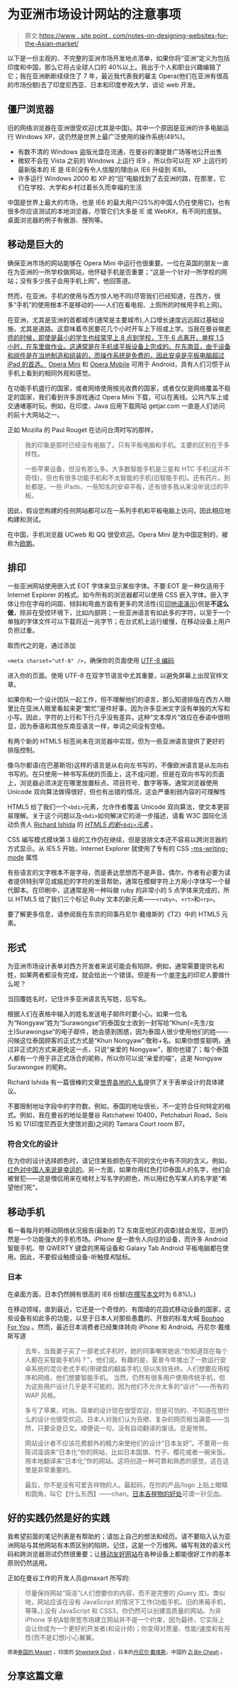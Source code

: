 # 为亚洲市场设计网站的注意事项

> 原文:[https://www . site point . com/notes-on-designing-websites-for-the-Asian-market/](https://www.sitepoint.com/notes-on-designing-websites-for-the-asian-market/)

以下是一份主观的、不完整的亚洲市场开发地点清单，如果你将“亚洲”定义为包括印度和中国，那么它将占全球人口的 40%以上。我出于个人和职业兴趣编辑了它；我在亚洲断断续续住了 7 年，最近我代表我的雇主 Opera(他们在亚洲有很高的市场份额)去了印度尼西亚、日本和印度参观大学，谈论 web 开发。

## 僵尸浏览器

旧的网络浏览器在亚洲很受欢迎(尤其是中国)。其中一个原因是亚洲的许多电脑运行 Windows XP，这仍然是世界上最广泛使用的操作系统(49%)。

*   有数不清的 Windows 盗版光盘在流通，在曼谷的潘提普广场等地公开出售
*   微软不会在 Vista 之前的 Windows 上运行 IE9 ，所以你可以在 XP 上运行的最新版本的 IE 是 IE8(没有令人信服的理由从 IE6 升级到 IE8)。
*   许多运行 Windows 2000 和 XP 的“旧”电脑找到了去亚洲的路，在那里，它们在学校、大学和乡村过着长久而幸福的生活

中国是世界上最大的市场，也是 IE6 的最大用户(25%的中国人仍在使用它)。也有很多你应该测试的本地浏览器，尽管它们大多是 IE 或 WebKit，有不同的皮肤。桌面浏览器的例子有傲游、搜狗等。

## 移动是巨大的

确保亚洲市场的网站能够在 Opera Mini 中运行也很重要。一位在英国的朋友一直在为亚洲的一所学校做网站，他怀疑手机是否重要；“这是一个针对一所学校的网站；没有多少孩子会用手机上网”，他回答道。

然而，在亚洲，手机的使用与西方惊人地不同(尽管我们已经知道，在西方，很多“手机”的使用根本不是移动的——人们在看电视、上厕所的时候用手机上网)。

在亚洲，尤其是亚洲的首都城市(通常是主要城市),人口增长速度远远超过基础设施，尤其是道路。这意味着市民要花几个小时开车上下班或上学。当我在曼谷做[老师的时候，即使是最小的学生也经常早上 8 点到学校，下午 6 点离开，单程 1.5 小时，在车里做作业。这通常是在手机或平板设备上完成的。在东南亚，由于设备和组件是在当地制造和组装的，而操作系统是免费的，因此安卓是平板电脑超过 iPad 的首选。](http://www.brucelawson.co.uk/2004/colourful-kids-bangkok/) [Opera Mini](http://my.opera.com/operamini/blog/2011/10/11/opera-mini-6-5-for-android-now-with-data-usage) 和 [Opera Mobile](http://my.opera.com/operamobile/blog/2011/10/11/opera-mobile-11-5-for-android-now-with-data-usage) 可用于 Android，具有人们习惯于从手机上看到的相同外观和感觉。

在功能手机盛行的国家，或者网络使用按兆收费的国家，或者仅仅是网络覆盖不稳定的国家，我们看到许多游戏通过 Opera Mini 下载，可以在离线、公共汽车上或交通堵塞时玩。例如，在印度，Java 应用下载网站 getjar.com 一直是人们访问的前十大网站之一。

正如 Mozilla 的 Paul Rouget 在访问台湾时写的那样，

> 我的印象是那时已经没有电脑了。只有平板电脑和手机。主要的区别在于多样性。
> 
> 一些苹果设备，但没有那么多。大多数智能手机是三星和 HTC 手机(这并不奇怪)，但也有很多功能手机和不太智能的手机(旧智能手机)。还有药片。到处都是。一些 iPads，一些知名的安卓平板，还有很多我从来没听说过的平板。

因此，假设您构建的任何网站都可以在一系列手机和平板电脑上访问，因此相应地构建和测试。

在中国，手机浏览器 UCweb 和 QQ 很受欢迎。Opera Mini 是为中国定制的，被称为[欧鹏](http://my.opera.com/ODIN/blog/2011/08/09/introducing-oupeng-a-chinese-opera)。

## 排印

一些亚洲网站使用嵌入式 EOT 字体来显示某些字体。不要:EOT 是一种仅适用于 Internet Explorer 的格式。如今所有的浏览器都可以使用 CSS 嵌入字体。嵌入字体让你在字母的间距、倾斜和弯曲方面有更多的灵活性(见[印地语演示](http://experimenting.in/css3/webfonts/hindifontsdemo/devanagarifonts.htm))但是**不这么做**，除非在受控环境下，比如内部网；一些亚洲语言有如此多的字符，以至于一个单独的字体文件可以下载将近一兆字节；在台式机上运行缓慢，在移动设备上用户负担过重。

取而代之的是，通过添加

`<meta charset="utf-8" />`，确保你的页面使用 [UTF-8 编码](http://en.wikipedia.org/wiki/UTF-8)

进入你的页面。使用 UTF-8 在双字节语言中尤其重要，以避免屏幕上出现官样文章。

如果你和一个设计团队一起工作，但不理解他们的语言，那么知道排版在西方人眼里比在亚洲人眼里看起来更“繁忙”是件好事，因为许多亚洲文字没有单独的大写和小写。因此，字符的上行和下行几乎没有差异。这种“文本厚片”效应在泰语中很明显，因为泰语和其他东南亚语言一样，单词之间没有空格。

有两个新的 HTML5 标签尚未在浏览器中实现，但为一些亚洲语言提供了更好的排版控制。

像乌尔都语(在巴基斯坦)这样的语言是从右向左书写的，不像欧洲语言是从左向右书写的。在只使用一种书写系统的页面上，这不成问题，但是在双向书写的页面上，浏览器必须决定在哪里放置标点、项目符号、数字等等。通常浏览器使用 Unicode 双向算法做得很好，但也有出错的情况，这会严重削弱内容的可理解性

HTML5 给了我们一个`<bdi>`元素，允许作者覆盖 Unicode 双向算法，使文本更容易理解。关于这个问题以及`<bdi>`如何解决它的进一步描述，请看 W3C 国际化活动负责人 [Richard Ishida](http://twitter.com/r12a) 的 [<cite>HTML5 的新`<bdi>`元素</cite>](http://rishida.net/blog/?p=564) 。

CSS 编写模式模块第 3 级的工作仍在继续，但是竖排文本还不容易以跨浏览器的方式显示。从 IE5.5 开始，Internet Explorer 就使用了专有的 CSS [-ms-writing-mode](http://msdn.microsoft.com/en-us/library/ms535153(v=vs.85).aspx) 属性

有些语言的文字根本不是字母，而是表达思想而不是声音。偶尔，作者有必要为读者提供特别罕见或尴尬的字符的发音帮助，通常在模糊字符上方用小字体写一个替代脚本。在印刷中，这通常是用一种叫做 ruby 的非常小的 5 点字体来完成的，所以 HTML5 给了我们三个标记 Ruby 文本的新元素——`<ruby>`、`<rt>`和`<rp>`。

要了解更多信息，请参阅我在东京的同事丹尼尔·戴维斯的《T2》中的 HTML5 元素。

## 形式

为亚洲市场设计表单对西方开发者来说可能会有陷阱。例如，通常需要提供名和姓，如果两者都没有完成，就会给出一个错误。但是有一个[单字名](http://en.wikipedia.org/wiki/Indonesian_names#Example_1:_Single_word_name)的印尼人要做什么呢？

当回覆姓名时，记住许多亚洲语言先写姓，后写名。

根据人们在表格中输入的姓名发送电子邮件时要小心。如果一位名为“Nongyaw”姓为“Surawongse”的泰国女士收到一封写给“Khun(=先生/女士)Surawongse”的电子邮件，她会感到困惑，因为泰国人很少使用他们的姓——问候这位泰国顾客的正式方式是“Khun Nongyaw”:敬称+名。如果你想变聪明，通过非正式的方式来避免这一点，只说“亲爱的 Nongyaw”，那你也错了；每个泰国人都有一个用于非正式场合的昵称，所以你可以说“亲爱的喵”，这是 Nongyaw Surawongse 的昵称。

Richard Ishida 有一篇很棒的文章[世界各地的人名](https://www.w3.org/International/questions/qa-personal-names)提供了关于表单设计的具体建议。

不要限制地址字段中的字符数。例如，泰国的地址很长，不一定符合任何特定的格式。例如，我在曼谷的地址是曼谷 Ratchatwei 10400，Petchaburi Road，Sois 15 和 17(印度尼西亚大使馆对面)之间的 Tamara Court room B7。

### 符合文化的设计

在为你的设计选择颜色时，请记住某些颜色在不同的文化中有不同的含义。例如，[红色对中国人来说是幸运的](http://en.wikipedia.org/wiki/Color_in_Chinese_culture)。另一方面，如果你用红色打印泰国人的名字，他们会被冒犯——这是僧侣用来在棺材上写名字的颜色，所以用红色写某人的名字是“希望他们死”。

## 移动手机

看一看每月的移动网络状况报告(最新的 T2 东南亚地区的调查)就会发现，亚洲仍然是一个功能强大的手机市场。iPhone 是一款令人向往的设备，而许多 Android 智能手机、带 QWERTY 键盘的黑莓设备和 Galaxy Tab Android 平板电脑都在使用。因此，不要假设触摸设备-听触摸*和*鼠标。

### 日本

在桌面方面，日本仍然拥有很高的 IE6 份额([在撰写本文](http://www.ie6countdown.com/)时为 6.8%)。)

在移动领域，直到最近，它还是一个奇怪的、有围墙的花园式移动设备的国家，这些设备有如此多的功能，以至于日本人对那些愚蠢的、开放的标准大喊 [Boohoo For You](http://www.youtube.com/watch?v=1xQVnny0LSg) 。然而，最近日本消费者已经集体转向 iPhone 和 Android。丹尼尔·戴维斯写道

> 去年，当我妻子买了一部老式手机时，她的同事嘲笑她说:“你知道现在每个人都在买智能手机吗？”，他们说。有趣的是，夏普今年推出了一款运行安卓系统的混合老式手机(带键盘的翻盖手机),但以失败告终。人们想要应用程序和网络，他们想要智能手机。
> 当然，仍然有很多用户使用传统手机，但为这些用户设计几乎是不可能的，因为他们不允许太多的“设计”——所有的 WAP 风格。
> 
> 多亏了苹果，时尚、简单的设计现在很受欢迎，但是可怕的、不知道在想什么的设计也很受欢迎。日本人对我们认为丑陋、复杂的网页相当满意——当然，只要全是日文。顺便说一句，没有自动翻译的废话。总是惨败。
> 
> 网站设计者不应该花费额外的精力来使他们的设计“日本友好”。不要用一些陈词滥调来“日本化”你的网站，比如日本国旗、竹子、樱花或者一碗米饭。用本地翻译来“日本化”你的网站。这将创造一种可靠和熟悉的感觉，这在这里是非常重要的。
> 
> 最后，你不是没有可爱吉祥物的人。最起码，在你的产品/logo 上贴上眼睛和圆角，叫它【什么东西】——chan。[日本吉祥物的好处](http://mygengo.com/about-us/blog/japanese-mascots/)可谓一针见血。

## 好的实践仍然是好的实践

我希望前面的笔记列表是有帮助的；请加上自己的想法和经历。请不要陷入认为亚洲网站与其他网站有本质区别的陷阱。记住，这是一个万维网。编写有效的语义代码和跨浏览器测试仍然很重要；让[移动友好网站](http://dev.opera.com/articles/view/the-mobile-web-optimization-guide/)在各种设备上都能很好工作的基本原则仍然适用。

正如在曼谷工作的开发人员@maxart 所写的:

> 尽量保持网站“简洁”(人们想要你的内容，而不是完整的 jQuery 库)。类似地，网站应该在没有 JavaScript 的情况下工作(功能手机，旧的黑莓手机，等等。).没有 JavaScript 和 CSS3，你仍然可以创建高质量的网站。为非 iPhone 手机&低带宽市场建立网站并不是一个约束，因为最终，它实际上会让你成为一个更好的开发者(和设计师)；你变得对质量、性能/速度和有用性(而不是幻想)小心翼翼。

<small>感谢[泰国的 Maxart](http://twitter.com/maxart) ，印度的 [Shwetank Dixit](http://twitter.com/shwetank) ，日本的[丹尼尔·戴维斯](http://twitter.com/ourmaninjapan)，中国的 [Zi Bin Cheah](http://twitter.com/zibin) 。</small>

## 分享这篇文章